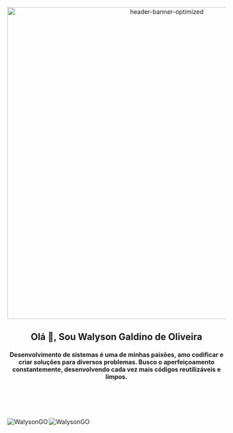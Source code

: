 <div align="center">
  <link href="https://github.com/WalysonGO/"><img src="https://i.ibb.co/QnzhfF3/header-banner-optimized.jpg" alt="header-banner-optimized" width="720"/></a>
</div>
<h2 align="center">Olá 👋, Sou Walyson Galdino de Oliveira</h2>
<h4 align="center">Desenvolvimento de sistemas é uma de minhas paixões, amo codificar e criar soluções para diversos problemas. Busco o aperfeiçoamento constantemente, desenvolvendo cada vez mais códigos reutilizáveis e limpos.</h4>

</br>
</br>
</br>
</br>
<div align="left">
<img align="left"
src="https://github-readme-stats.vercel.app/api/top-langs/?username=anuraghazra&langs_count=8&theme=synthwave&layout=compact&locale=pt-BR" alt="WalysonGO" />
<img align="left"
src="https://github-readme-stats.vercel.app/api?username=walysongo&show_icons=true&theme=synthwave&locale=pt-BR" alt="WalysonGO" />
</div>

